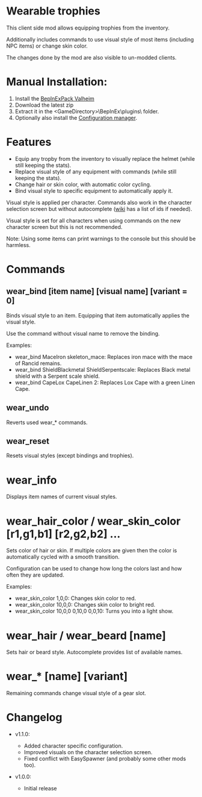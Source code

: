 # Wearable trophies

This client side mod allows equipping trophies from the inventory.

Additionally includes commands to use visual style of most items (including NPC items) or change skin color.

The changes done by the mod are also visible to un-modded clients.


# Manual Installation:

1. Install the [BepInExPack Valheim](https://valheim.thunderstore.io/package/denikson/BepInExPack_Valheim)
2. Download the latest zip
3. Extract it in the \<GameDirectory\>\BepInEx\plugins\ folder.
4. Optionally also install the [Configuration manager](https://github.com/BepInEx/BepInEx.ConfigurationManager/releases/tag/v16.4).

# Features

- Equip any tropby from the inventory to visually replace the helmet (while still keeping the stats).
- Replace visual style of any equipment with commands (while still keeping the stats).
- Change hair or skin color, with automatic color cycling.
- Bind visual style to specific equipment to automatically apply it.

Visual style is applied per character. Commands also work in the character selection screen but without autocomplete ([wiki](https://valheim.fandom.com/wiki/Item_IDs) has a list of ids if needed).

Visual style is set for all characters when using commands on the new character screen but this is not recommended.

Note: Using some items can print warnings to the console but this should be harmless.

# Commands

## wear_bind [item name] [visual name] [variant = 0]

Binds visual style to an item. Equipping that item automatically applies the visual style.

Use the command without visual name to remove the binding.

Examples:

- wear_bind MaceIron skeleton_mace: Replaces iron mace with the mace of Rancid remains.
- wear_bind ShieldBlackmetal ShieldSerpentscale: Replaces Black metal shield with a Serpent scale shield.
- wear_bind CapeLox CapeLinen 2: Replaces Lox Cape with a green Linen Cape.

## wear_undo

Reverts used wear_* commands.

## wear_reset

Resets visual styles (except bindings and trophies).

# wear_info

Displays item names of current visual styles.

# wear_hair_color / wear_skin_color [r1,g1,b1] [r2,g2,b2] ...

Sets color of hair or skin. If multiple colors are given then the color is automatically cycled with a smooth transition.

Configuration can be used to change how long the colors last and how often they are updated.

Examples:

- wear_skin_color 1,0,0: Changes skin color to red.
- wear_skin_color 10,0,0: Changes skin color to bright red.
- wear_skin_color 10,0,0 0,10,0 0,0,10: Turns you into a light show.

# wear_hair / wear_beard [name]

Sets hair or beard style. Autocomplete provides list of available names.

# wear_* [name] [variant]

Remaining commands change visual style of a gear slot.

# Changelog

- v1.1.0:
	- Added character specific configuration.
	- Improved visuals on the character selection screen.
	- Fixed conflict with EasySpawner (and probably some other mods too).

- v1.0.0:
	- Initial release